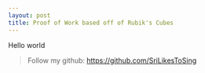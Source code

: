 ```yaml
---
layout: post
title: Proof of Work based off of Rubik's Cubes
---
```






Hello world















> Follow my github: https://github.com/SriLikesToSing









